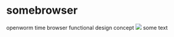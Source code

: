 # somebrowser
openworm time browser functional design concept
<img src= "https://www.sciencealert.com/images/articles/processed/connectome-worm-robot-lego2_600.jpg">
some text
